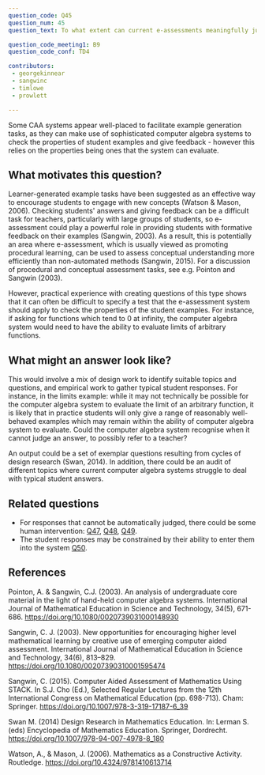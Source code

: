 ```yaml
---
question_code: Q45 
question_num: 45 
question_text: To what extent can current e-assessments meaningfully judge student responses to example generation tasks? 

question_code_meeting1: B9 
question_code_conf: TD4 

contributors: 
 - georgekinnear
 - sangwinc
 - timlowe
 - prowlett

---
```


Some CAA systems appear well-placed to facilitate example generation tasks, as they can make use of sophisticated computer algebra systems to check the properties of student examples and give feedback - however this relies on the properties being ones that the system can evaluate.

## What motivates this question?

Learner-generated example tasks have been suggested as an effective way to encourage students to engage with new concepts (Watson & Mason, 2006). Checking students' answers and giving feedback can be a difficult task for teachers, particularly with large groups of students, so e-assessment could play a powerful role in providing students with formative feedback on their examples (Sangwin, 2003). As a result, this is potentially an area where e-assessment, which is usually viewed as promoting procedural learning, can be used to assess conceptual understanding more efficiently than non-automated methods (Sangwin, 2015). For a discussion of procedural and conceptual assessment tasks, see e.g. Pointon and Sangwin (2003).

However, practical experience with creating questions of this type shows that it can often be difficult to specify a test that the e-assessment system should apply to check the properties of the student examples. For instance, if asking for functions which tend to 0 at infinity, the computer algebra system would need to have the ability to evaluate limits of arbitrary functions.

## What might an answer look like?

This would involve a mix of design work to identify suitable topics and questions, and empirical work to gather typical student responses. For instance, in the limits example: while it may not technically be possible for the computer algebra system to evaluate the limit of an arbitrary function, it is likely that in practice students will only give a range of reasonably well-behaved examples which may remain within the ability of computer algebra system to evaluate. Could the computer algebra system recognise when it cannot judge an answer, to possibly refer to a teacher?

An output could be a set of exemplar questions resulting from cycles of design research (Swan, 2014). In addition, there could be an audit of different topics where current computer algebra systems struggle to deal with typical student answers.



## Related questions

* For responses that cannot be automatically judged, there could be some human intervention: [Q47](Q47), [Q48](Q48), [Q49](Q49).
* The student responses may be constrained by their ability to enter them into the system [Q50](Q50).

## References

Pointon, A. & Sangwin, C.J. (2003). An analysis of undergraduate core material in the light of hand-held computer algebra systems. International Journal of Mathematical Education in Science and Technology, 34(5), 671-686. https://doi.org/10.1080/0020739031000148930

Sangwin, C. J. (2003). New opportunities for encouraging higher level mathematical learning by creative use of emerging computer aided assessment. International Journal of Mathematical Education in Science and Technology, 34(6), 813–829. https://doi.org/10.1080/00207390310001595474

Sangwin, C. (2015). Computer Aided Assessment of Mathematics Using STACK. In S.J. Cho (Ed.), Selected Regular Lectures from the 12th International Congress on Mathematical Education (pp. 698-713). Cham: Springer. https://doi.org/10.1007/978-3-319-17187-6_39

Swan M. (2014) Design Research in Mathematics Education. In: Lerman S. (eds) Encyclopedia of Mathematics Education. Springer, Dordrecht. https://doi.org/10.1007/978-94-007-4978-8_180

Watson, A., & Mason, J. (2006). Mathematics as a Constructive Activity. Routledge. https://doi.org/10.4324/9781410613714
